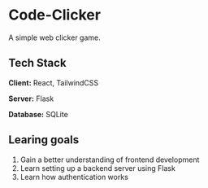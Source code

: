 # Code-Clicker

A simple web clicker game. 


## Tech Stack

**Client:** React, TailwindCSS

**Server:** Flask

**Database:** SQLite

## Learing goals

1. Gain a better understanding of frontend development  
2. Learn setting up a backend server using Flask  
3. Learn how authentication works  